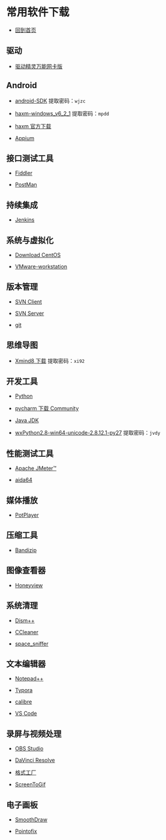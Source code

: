 # 常用软件下载

<script async src="//busuanzi.ibruce.info/busuanzi/2.3/busuanzi.pure.mini.js"></script>

* [回到首页](https://andyzrp.github.io/)

## 驱动

* [驱动精灵万能网卡版](http://file.drivergenius.com/DGSetup_3040E2_20190628.exe)

## Android

* [android-SDK](https://pan.baidu.com/s/1WemX025vh0BvSO1GIi2-qQ) 提取密码：`wjzc`

* [haxm-windows_v6_2_1](https://pan.baidu.com/s/1WeJbLR0fatvbUCfRakQ3fg) 提取密码：`mpdd`

* [haxm 官方下载](https://github.com/intel/haxm/releases)

* [Appium](http://appium.io/)

## 接口测试工具

* [Fiddler](https://www.telerik.com/download/fiddler)

* [PostMan](https://www.getpostman.com)

## 持续集成

* [Jenkins](https://jenkins.io)

## 系统与虚拟化

* [Download CentOS](https://www.centos.org/download)

* [VMware-workstation](https://www.vmware.com/products/workstation-pro.html)

<!-- VMware Workstation 14 Pro 永久注册码：
CG54H-D8D0H-H8DHY-C6X7X-N2KG6
ZC3WK-AFXEK-488JP-A7MQX-XL8YF
AC5XK-0ZD4H-088HP-9NQZV-ZG2R4
ZC5XK-A6E0M-080XQ-04ZZG-YF08D
ZY5H0-D3Y8K-M89EZ-AYPEG-MYUA8 -->

<!--* [大商创镜像链接](https://pan.baidu.com/s/1-EeNsfULn_oNdh2yyYi9gg) 提取密码：`z7oe` -->

## 版本管理

* [SVN Client](https://tortoisesvn.net/downloads.zh.html)

* [SVN Server](https://www.visualsvn.com/server/download)

* [git](https://git-scm.com/)

## 思维导图

* [Xmind8 下载](https://pan.baidu.com/s/1sp7ct2sZikWdoRSvc88WqA) 提取密码：`xi92`

## 开发工具

* [Python](https://www.python.org/downloads)

* [pycharm 下载 Community](https://www.jetbrains.com/pycharm/download)

* [Java JDK](http://www.oracle.com/technetwork/java/javase/downloads/index.html)

* [wxPython2.8-win64-unicode-2.8.12.1-py27](https://pan.baidu.com/s/1nEdjrR2X_jdtQSaBOfYqjA) 提取密码：`jvdy`

## 性能测试工具

* [Apache JMeter™](http://jmeter.apache.org/download_jmeter.cgi)

* [aida64](https://www.aida64.com/downloads)

<!--
AIDA64 Extreme 至尊版  15T2U-24AD6-8SDNT-DDALY-AL8QF
AIDA64 Engineer 工程版  1V8EU-N1LD6-3BDN2-PDANY-AN3JT
AIDA64 Business 商业版  UBCK4-XFRD6-PBDN9-SDM8Y-N4A2Y
-->

## 媒体播放

* [PotPlayer](http://potplayer.daum.net/)

## 压缩工具

* [Bandizip](https://cn.bandisoft.com/bandizip/)

## 图像查看器

* [Honeyview](https://cn.bandisoft.com/honeyview/)

## 系统清理

* [Dism++](http://www.chuyu.me/zh-Hans/index.html)

* [CCleaner](https://www.ccleaner.com/ccleaner/download/standard)<!-- Registered User CBB4-FJN4-EPC6-G5P6-QT4C -->

* [space_sniffer](http://www.uderzo.it/main_products/space_sniffer/)

## 文本编辑器

* [Notepad++](https://notepad-plus-plus.org/download/v7.5.7.html)

* [Typora](https://typora.io/)

* [calibre](https://calibre-ebook.com/download)

* [VS Code](https://code.visualstudio.com/)

## 录屏与视频处理

* [OBS Studio](https://obsproject.com/)

* [DaVinci Resolve](https://www.blackmagicdesign.com/products/davinciresolve/)

* [格式工厂](http://www.pcfreetime.com/)

* [ScreenToGif](https://www.screentogif.com/)

## 电子画板

* [SmoothDraw](http://www.smoothdraw.com/sd_zh)

* [Pointofix](http://www.pointofix.de/download.php)

<!-- www.zhidefenxiang.com -->

<span id="busuanzi_container_site_uv" style='display:none'>本站访客数<span id="busuanzi_value_site_uv"></span>人次</span>
